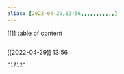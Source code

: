 ```yaml
---
alias: [2022-04-29,13:56,,,,,,,,,,,]
---
```

[[]]
table of content
```toc
```

[[2022-04-29]] 13:56

```query
"1712"
```